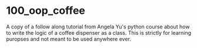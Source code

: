 # 100_oop_coffee
A copy of a follow along tutorial from Angela Yu's python course about how to write the logic of a coffee dispenser as a class.
This is strictly for learning puropses and not meant to be used anywhere ever.
